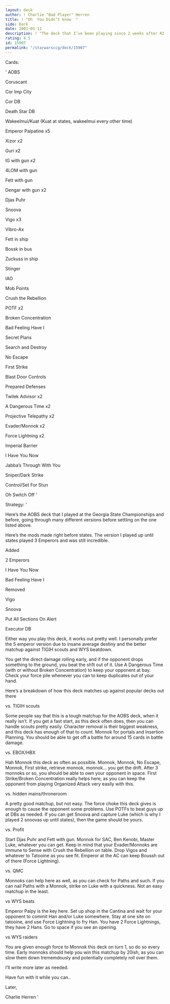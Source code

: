 ```yaml
---
layout: deck
author: ! Charlie "Bad Player" Herren
title: ! "Oh  You Didn’t know  "
side: Dark
date: 2001-05-12
description: ! "The deck that I’ve been playing since 2 weeks after R2 was released. Used to win the GA state championship."
rating: 4.5
id: 15907
permalink: "/starwarsccg/deck/15907"
---
```

Cards: 

' 
AOBS

Coruscant

Cor Imp City

Cor DB

Death Star DB

Wakeelmui/Kuat (Kuat at states, wakeelmui every other time)


Emperor Palpatine x5

Xizor x2

Guri x2

IG with gun x2

4LOM with gun

Fett with gun

Dengar with gun x2

Djas Puhr

Snoova

Vigo x3


Vibro-Ax


Fett in ship

Bossk in bus

Zuckuss in ship

Stinger


IAO

Mob Points

Crush the Rebellion

POTF x2

Broken Concentration

Bad Feeling Have I

Secret Plans

Search and Destroy

No Escape

First Strike

Blast Door Controls


Prepared Defenses

Twilek Advisor x2

A Dangerous Time x2

Projective Telepathy x2 

Evader/Monnok x2

Force Lightning x2

Imperial Barrier

I Have You Now

Jabba’s Through With You

Sniper/Dark Strike

Control/Set For Stun

Oh Switch Off  '

Strategy: '

Here’s the AOBS deck that I played at the Georgia State Championships and before, going through many different versions before settling on the one listed above.


Here’s the mods made right before states. The version I played up until states played 3 Emperors and was still incredible.

Added

2 Emperors

I Have You Now

Bad Feeling Have I

Removed

Vigo

Snoova

Put All Sections On Alert

Executor DB


Either way you play this deck, it works out pretty well. I personally prefer the 5 emperor version due to insane average destiny and the better matchup against TIGIH scouts and WYS beatdown.


You get the direct damage rolling early, and if the opponent drops something to the ground, you beat the sh1t out of it. Use A Dangerous Time (with or without Broken Concentration) to keep your opponent at bay. Check your force pile whenever you can to keep duplicates out of your hand.

Here’s a breakdown of how this deck matches up against popular decks out there


vs. TIGIH scouts

Some people say that this is a tough matchup for the AOBS deck, when it really isn’t. If you get a fast start, as this deck often does, then you can handle scouts pretty easily. Character removal is their biggest weakness, and this deck has enough of that to count. Monnok for portals and Insertion Planning. You should be able to get off a battle for around 15 cards in battle damage. 


vs. EBOX/HBX

Hah Monnok this deck as often as possible. Monnok, Monnok, No Escape, Monnok, First strike, retrieve monnok, monnok... you get the drift. After 3 monnoks or so, you should be able to own your opponent in space. First Strike/Broken Concentration really helps here, as you can keep the opponent from playing Organized Attack very easily with this.


vs. hidden mains/throneroom

A pretty good matchup, but not easy. The force choke this deck gives is enough to cause the opponent some problems. Use POTFs to beat guys up at DBs as needed. If you can get Snoova and capture Luke (which is why I played 2 snoovas up until states), then the game should be yours.


vs. Profit 

Start Djas Puhr and Fett with gun. Monnok for SAC, Ben Kenobi, Master Luke, whatever you can get. Keep in mind that your Evader/Monnoks are immune to Sense with Crush the Rebellion on table. Drop Vigos and whatever to Tatooine as you see fit. Emperor at the AC can keep Boussh out of there (Force Lightning).


vs. QMC

Monnoks can help here as well, as you can check for Paths and such. If you can nail Paths with a Monnok, strike on Luke with a quickness. Not an easy matchup in the least.


vs WYS beats

Emperor Palpy is the key here. Set up shop in the Cantina and wait for your opponent to commit Han and/or Luke somewhere. Stay at one site on tatooine, and use Force Lightning to fry Han. You have 2 Force Lightnings, they have 2 Hans. Go to space if you see an opening.


vs WYS raiders

You are given enough force to Monnok this deck on turn 1, so do so every time. Early monnoks should help you win this matchup by 20ish, as you can slow them down trememdously and potentially completely roll over them.


I’ll write more later as needed. 

Have fun with it while you can..

Later,

Charlie Herren  '
